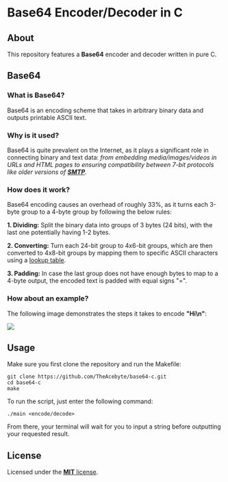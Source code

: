# Base64 Encoder/Decoder in C
## About
This repository features a **Base64** encoder and decoder written in pure C.

## Base64
### What is Base64?
Base64 is an encoding scheme that takes in arbitrary binary data and outputs printable ASCII text.

### Why is it used?
Base64 is quite prevalent on the Internet, as it plays a significant role in connecting binary and text data: *from embedding media/images/videos in URLs and HTML pages to ensuring compatibility between 7-bit protocols like older versions of [**SMTP**](https://en.wikipedia.org/wiki/Simple_Mail_Transfer_Protocol).*

### How does it work?
Base64 encoding causes an overhead of roughly 33%, as it turns each 3-byte group to a 4-byte group by following the below rules:

**1. Dividing:** Split the binary data into groups of 3 bytes (24 bits), with the last one potentially having 1-2 bytes.

**2. Converting:** Turn each 24-bit group to 4x6-bit groups, which are then converted to 4x8-bit groups by mapping them to specific ASCII characters using a [lookup table](https://media.geeksforgeeks.org/wp-content/uploads/20200520142906/1461.png).

**3. Padding:** In case the last group does not have enough bytes to map to a 4-byte output, the encoded text is padded with equal signs "=".

### How about an example?
The following image demonstrates the steps it takes to encode **"Hi\n"**:

<img src="https://www.redhat.com/rhdc/managed-files/sysadmin/2022-08/30_printable_base64.png">

## Usage
Make sure you first clone the repository and run the Makefile:
```
git clone https://github.com/TheAcebyte/base64-c.git
cd base64-c
make
```

To run the script, just enter the following command:
```
./main <encode/decode>
```

From there, your terminal will wait for you to input a string before outputting your requested result.

## License
Licensed under the [**MIT** license](LICENSE).